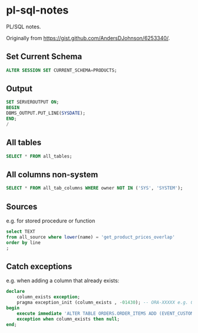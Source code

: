 # pl-sql-notes
PL/SQL notes.

Originally from https://gist.github.com/AndersDJohnson/6253340/.

## Set Current Schema
```sql
ALTER SESSION SET CURRENT_SCHEMA=PRODUCTS;
```

## Output
```sql
SET SERVEROUTPUT ON;
BEGIN
DBMS_OUTPUT.PUT_LINE(SYSDATE);
END;
/
```

## All tables
```sql
SELECT * FROM all_tables;
```

## All columns non-system
```sql
SELECT * FROM all_tab_columns WHERE owner NOT IN ('SYS', 'SYSTEM');
```

## Sources
e.g. for stored procedure or function
```sql
select TEXT
from all_source where lower(name) = 'get_product_prices_overlap'
order by line
;
```

## Catch exceptions
e.g. when adding a column that already exists:
```sql
declare
    column_exists exception;
    pragma exception_init (column_exists , -01430); -- ORA-XXXXX e.g. ORA-01430: column being added already exists in table
begin
    execute immediate 'ALTER TABLE ORDERS.ORDER_ITEMS ADD (EVENT_CUSTOMER_JUNS_NUMBER  VARCHAR2(50))';
    exception when column_exists then null;
end;
```
